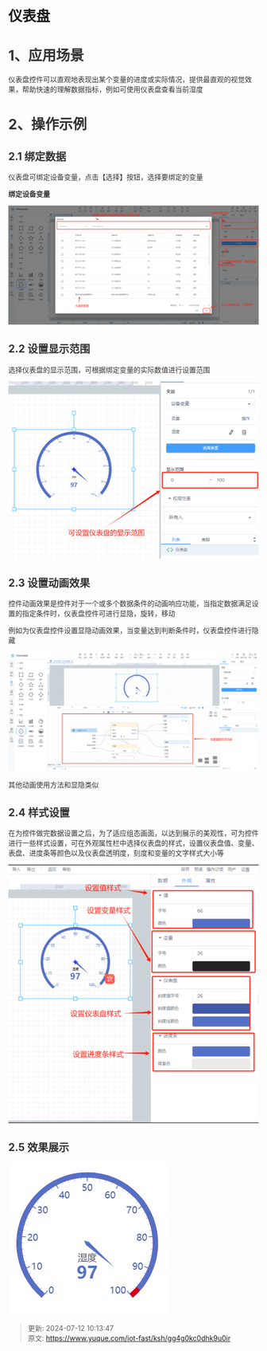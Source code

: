 # 仪表盘

# <font style="color:rgb(51, 51, 51);">1、应用场景</font>
<font style="color:rgb(51, 51, 51);">仪表盘控件可以直观地表现出某个变量的进度或实际情况，提供最直观的视觉效果，帮助快速的理解数据指标，例如可使用仪表盘查看当前湿度</font>

# <font style="color:rgb(51, 51, 51);">2、操作示例</font>
## <font style="color:rgb(51, 51, 51);">2.1 绑定数据</font>
<font style="color:rgb(51, 51, 51);">仪表盘可绑定设备变量，点击【选择】按钮，选择要绑定的变量</font>

**<font style="color:rgb(51, 51, 51);">绑定设备变量</font>**

![1720694359755-df406f1e-deb2-437e-98fa-9fd32c5e26b3.png](./img/QserXvecBNE_WyyI/1720694359755-df406f1e-deb2-437e-98fa-9fd32c5e26b3-359645.png)

## <font style="color:rgb(51, 51, 51);">2.2 设置显示范围</font>
<font style="color:rgb(51, 51, 51);">选择仪表盘的显示范围，可根据绑定变量的实际数值进行设置范围</font>

![1720694478953-3125a20c-785d-4d3b-ac79-a97348c074e7.png](./img/QserXvecBNE_WyyI/1720694478953-3125a20c-785d-4d3b-ac79-a97348c074e7-342459.png)

## <font style="color:rgb(51, 51, 51);">2.3 设置动画效果</font>
<font style="color:rgb(51, 51, 51);">控件动画效果是控件对于一个或多个数据条件的动画响应功能，当指定数据满足设置的指定条件时，仪表盘控件可进行显隐，旋转，移动</font>

<font style="color:rgb(51, 51, 51);">例如为仪表盘控件设置显隐动画效果，当变量达到判断条件时，仪表盘控件进行隐藏</font>

![1720749456409-38e47ccf-6897-472d-b7f4-21ab75066843.png](./img/QserXvecBNE_WyyI/1720749456409-38e47ccf-6897-472d-b7f4-21ab75066843-994176.png)

<font style="color:rgb(51, 51, 51);">其他动画使用方法和显隐类似</font>

## <font style="color:rgb(51, 51, 51);">2.4 样式设置</font>
<font style="color:rgb(51, 51, 51);">在为控件做完数据设置之后，为了适应组态画面，以达到展示的美观性，可为控件进行一些样式设置，可在外观属性栏中选择仪表盘的样式，设置仪表盘值、变量、表盘、进度条等颜色以及仪表盘透明度，刻度和变量的文字样式大小等</font>

![1720750178498-3d712cac-106a-4646-a38f-c7cfdd719b2d.png](./img/QserXvecBNE_WyyI/1720750178498-3d712cac-106a-4646-a38f-c7cfdd719b2d-667254.png)

## <font style="color:rgb(51, 51, 51);">2.5 效果展示</font>
![1720750425686-8bcce38a-375a-43fd-add0-8263ca9fbf67.png](./img/QserXvecBNE_WyyI/1720750425686-8bcce38a-375a-43fd-add0-8263ca9fbf67-741565.png)



> 更新: 2024-07-12 10:13:47  
> 原文: <https://www.yuque.com/iot-fast/ksh/gg4g0kc0dhk9u0ir>